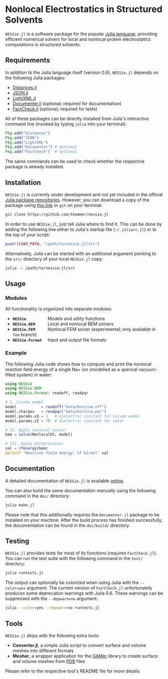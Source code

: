 # Nonlocal Electrostatics in Structured Solvents

`NESSie.jl` is a software package for the popular [Julia language](https://julialang.org), providing efficient numerical solvers for local and nonlocal protein electrostatics computations in structured solvents.


## Requirements
In addition to the Julia language itself (version 0.6), `NESSie.jl` depends on the following Julia packages:

 * [Distances.jl](http://github.com/JuliaStats/Distances.jl)
 * [JSON.jl](http://github.com/JuliaIO/JSON.jl)
 * [LightXML.jl](http://github.com/JuliaIO/LightXML.jl)
 * [Documenter.jl](http://github.com/JuliaDocs/Documenter.jl) (optional; required for documentation)
 * [FactCheck.jl](http://github.com/JuliaArchive/FactCheck.jl) (optional; required for tests)

All of these packages can be directly installed from Julia's interactive command line (invoked by typing `julia` into your terminal):
```julia
Pkg.add("Distances")
Pkg.add("JSON")
Pkg.add("LightXML")
Pkg.add("Documenter") # optional
Pkg.add("FactCheck")  # optional
```
The same commands can be used to check whether the respective package is already installed.


## Installation
`NESSie.jl` is currently under development and not yet included in the official [Julia package repositories](https://pkg.julialang.org/). However, you can download a copy of the package using [this link](https://github.com/tkemmer/NESSie.jl/archive/master.zip) or `git` on your terminal:

```sh
git clone https://github.com/tkemmer/nessie.jl
```

In order to use `NESSie.jl`, just tell Julia where to find it. This can be done by adding the following line either to Julia's startup file (`~/.juliarc.jl`) or to the top of your script:
```julia
push!(LOAD_PATH, "/path/to/nessie.jl/src")
```

Alternatively, Julia can be started with an additional argument pointing to the `src/` directory of your local `NESSie.jl` copy:
```sh
julia -L /path/to/nessie.jl/src
```


## Usage

### Modules
All functionality is organized into separate modules:
 * **`NESSie         `** Models and utility functions
 * **`NESSie.BEM     `** Local and nonlocal BEM solvers
 * **`NESSie.FEM     `** Nonlocal FEM solver (experimental; only available in `fem` branch)
 * **`NESSie.Format  `** Input and output file formats


### Example
The following Julia code shows how to compute and print the nonlocal reaction field energy of a single Na+ ion (modelled as a sperical vacuum-filled system) in water:

```julia
using NESSie
using NESSie.BEM
using NESSie.Format: readoff, readpqr

# I. Create model
model           = readoff("data/born/na.off")
model.charges   = readpqr("data/born/na.pqr")
model.params.εΩ = 1   # dielectric constant for vacuum model
model.params.εΣ = 78  # dielectric constant for water

# II. Apply nonlocal solver
bem = solve(NonlocalES, model)

# III. Apply postprocessor
val = rfenergy(bem)
@printf "Reaction field energy: %f kJ/mol" val
```


## Documentation
A detailed documentation of `NESSie.jl` is available [online](https://tkemmer.github.io/NESSie.jl/latest/).

You can also build the same documentation manually using the following command in the `doc/` directory:
```sh
julia make.jl
```
Please note that this additionally requires the `Documenter.jl` package to be installed on your machine. After the build process has finished successfully, the documentation can be found in the `doc/build/` directory.


## Testing
`NESSie.jl` provides tests for most of its functions (requires `FactCheck.jl`). You can run the test suite with the following command in the `test/` directory:
```sh
julia runtests.jl
```
The output can optionally be colorized when using Julia with the `--color=yes` argument. The current version of `FactCheck.jl` unfortunately produces some deprecation warnings with Julia 0.6. These warnings can be suppressed with the `--depwarn=no` argument:

```sh
julia --color=yes --depwarn=no runtests.jl
```

## Tools
`NESSie.jl` ships with the following extra tools:

 * **Converter.jl**, a simple Julia script to convert surface and volume meshes into different formats
 * **Mesher**, a wrapper application for the [GAMer](http://www.fetk.org/codes/gamer/) library to create surface and volume meshes from [PDB](https://www.rcsb.org/pdb) files

Please refer to the respective tool's README file for more details.
